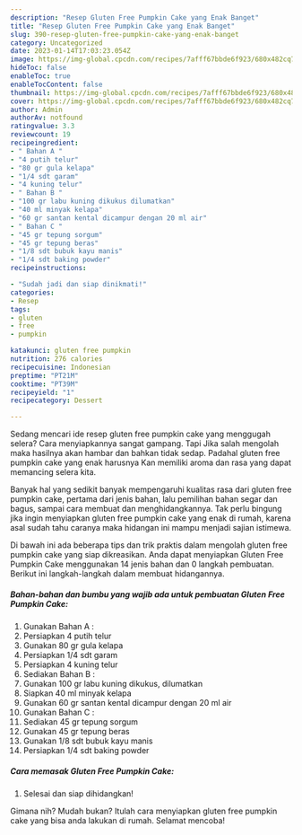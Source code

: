 ```yaml
---
description: "Resep Gluten Free Pumpkin Cake yang Enak Banget"
title: "Resep Gluten Free Pumpkin Cake yang Enak Banget"
slug: 390-resep-gluten-free-pumpkin-cake-yang-enak-banget
category: Uncategorized
date: 2023-01-14T17:03:23.054Z
image: https://img-global.cpcdn.com/recipes/7afff67bbde6f923/680x482cq70/gluten-free-pumpkin-cake-foto-resep-utama.jpg
hideToc: false
enableToc: true
enableTocContent: false
thumbnail: https://img-global.cpcdn.com/recipes/7afff67bbde6f923/680x482cq70/gluten-free-pumpkin-cake-foto-resep-utama.jpg
cover: https://img-global.cpcdn.com/recipes/7afff67bbde6f923/680x482cq70/gluten-free-pumpkin-cake-foto-resep-utama.jpg
author: Admin
authorAv: notfound
ratingvalue: 3.3
reviewcount: 19
recipeingredient:
- " Bahan A "
- "4 putih telur"
- "80 gr gula kelapa"
- "1/4 sdt garam"
- "4 kuning telur"
- " Bahan B "
- "100 gr labu kuning dikukus dilumatkan"
- "40 ml minyak kelapa"
- "60 gr santan kental dicampur dengan 20 ml air"
- " Bahan C "
- "45 gr tepung sorgum"
- "45 gr tepung beras"
- "1/8 sdt bubuk kayu manis"
- "1/4 sdt baking powder"
recipeinstructions:

- "Sudah jadi dan siap dinikmati!"
categories:
- Resep
tags:
- gluten
- free
- pumpkin

katakunci: gluten free pumpkin 
nutrition: 276 calories
recipecuisine: Indonesian
preptime: "PT21M"
cooktime: "PT39M"
recipeyield: "1"
recipecategory: Dessert

---
```



Sedang mencari ide resep gluten free pumpkin cake yang menggugah selera? Cara menyiapkannya sangat gampang. Tapi Jika salah mengolah maka hasilnya akan hambar dan bahkan tidak sedap. Padahal gluten free pumpkin cake yang enak harusnya Kan memiliki aroma dan rasa yang dapat memancing selera kita.


Banyak hal yang sedikit banyak mempengaruhi kualitas rasa dari gluten free pumpkin cake, pertama dari jenis bahan, lalu pemilihan bahan segar dan bagus, sampai cara membuat dan menghidangkannya. Tak perlu bingung jika ingin menyiapkan gluten free pumpkin cake yang enak di rumah, karena asal sudah tahu caranya maka hidangan ini mampu menjadi sajian istimewa.




Di bawah ini ada beberapa tips dan trik praktis dalam mengolah gluten free pumpkin cake yang siap dikreasikan. Anda dapat menyiapkan Gluten Free Pumpkin Cake menggunakan 14 jenis bahan dan 0 langkah pembuatan. Berikut ini langkah-langkah dalam membuat hidangannya.

<!--inarticleads1-->

##### Bahan-bahan dan bumbu yang wajib ada untuk pembuatan Gluten Free Pumpkin Cake:

1. Gunakan  Bahan A :
1. Persiapkan 4 putih telur
1. Gunakan 80 gr gula kelapa
1. Persiapkan 1/4 sdt garam
1. Persiapkan 4 kuning telur
1. Sediakan  Bahan B :
1. Gunakan 100 gr labu kuning dikukus, dilumatkan
1. Siapkan 40 ml minyak kelapa
1. Gunakan 60 gr santan kental dicampur dengan 20 ml air
1. Gunakan  Bahan C :
1. Sediakan 45 gr tepung sorgum
1. Gunakan 45 gr tepung beras
1. Gunakan 1/8 sdt bubuk kayu manis
1. Persiapkan 1/4 sdt baking powder




<!--inarticleads2-->

##### Cara memasak Gluten Free Pumpkin Cake:


1. Selesai dan siap dihidangkan!



Gimana nih? Mudah bukan? Itulah cara menyiapkan gluten free pumpkin cake yang bisa anda lakukan di rumah. Selamat mencoba!
